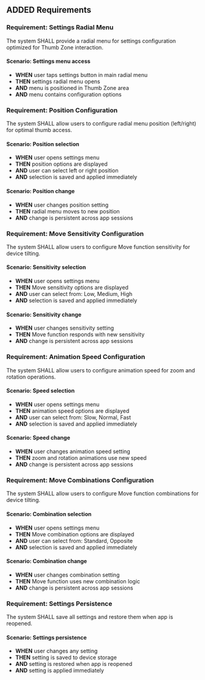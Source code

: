 ## ADDED Requirements

### Requirement: Settings Radial Menu
The system SHALL provide a radial menu for settings configuration optimized for Thumb Zone interaction.

#### Scenario: Settings menu access
- **WHEN** user taps settings button in main radial menu
- **THEN** settings radial menu opens
- **AND** menu is positioned in Thumb Zone area
- **AND** menu contains configuration options

### Requirement: Position Configuration
The system SHALL allow users to configure radial menu position (left/right) for optimal thumb access.

#### Scenario: Position selection
- **WHEN** user opens settings menu
- **THEN** position options are displayed
- **AND** user can select left or right position
- **AND** selection is saved and applied immediately

#### Scenario: Position change
- **WHEN** user changes position setting
- **THEN** radial menu moves to new position
- **AND** change is persistent across app sessions

### Requirement: Move Sensitivity Configuration
The system SHALL allow users to configure Move function sensitivity for device tilting.

#### Scenario: Sensitivity selection
- **WHEN** user opens settings menu
- **THEN** Move sensitivity options are displayed
- **AND** user can select from: Low, Medium, High
- **AND** selection is saved and applied immediately

#### Scenario: Sensitivity change
- **WHEN** user changes sensitivity setting
- **THEN** Move function responds with new sensitivity
- **AND** change is persistent across app sessions

### Requirement: Animation Speed Configuration
The system SHALL allow users to configure animation speed for zoom and rotation operations.

#### Scenario: Speed selection
- **WHEN** user opens settings menu
- **THEN** animation speed options are displayed
- **AND** user can select from: Slow, Normal, Fast
- **AND** selection is saved and applied immediately

#### Scenario: Speed change
- **WHEN** user changes animation speed setting
- **THEN** zoom and rotation animations use new speed
- **AND** change is persistent across app sessions

### Requirement: Move Combinations Configuration
The system SHALL allow users to configure Move function combinations for device tilting.

#### Scenario: Combination selection
- **WHEN** user opens settings menu
- **THEN** Move combination options are displayed
- **AND** user can select from: Standard, Opposite
- **AND** selection is saved and applied immediately

#### Scenario: Combination change
- **WHEN** user changes combination setting
- **THEN** Move function uses new combination logic
- **AND** change is persistent across app sessions

### Requirement: Settings Persistence
The system SHALL save all settings and restore them when app is reopened.

#### Scenario: Settings persistence
- **WHEN** user changes any setting
- **THEN** setting is saved to device storage
- **AND** setting is restored when app is reopened
- **AND** setting is applied immediately
